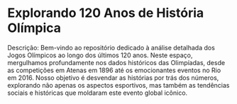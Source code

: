 # Explorando 120 Anos de História Olímpica

Descrição:
Bem-vindo ao  repositório dedicado à análise detalhada dos Jogos Olímpicos ao longo dos últimos 120 anos. Neste espaço, mergulhamos profundamente nos dados históricos das Olimpíadas, desde as competições em Atenas em 1896 até os emocionantes eventos no Rio em 2016. Nosso objetivo é desvendar as histórias por trás dos números, explorando não apenas os aspectos esportivos, mas também as tendências sociais e históricas que moldaram este evento global icônico.
